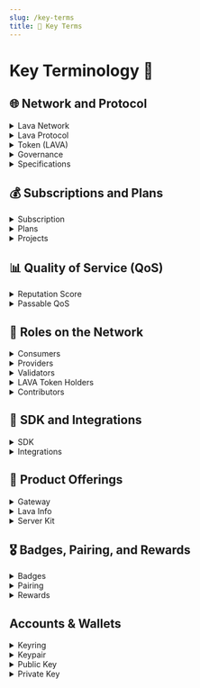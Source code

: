 ```yaml
---
slug: /key-terms
title: 📝 Key Terms
---
```


# Key Terminology 📝

## 🌐 Network and Protocol

<details>
  <summary>Lava Network</summary> 
  A marketplace for blockchain data, driven by open-source software and protocols, aiming for modular peer-to-peer data accessibility and availability.
</details>

<details>
  <summary>Lava Protocol</summary> 
  The practical implementation of Lava's features in code, both on and off-chain.
</details>

<details>
  <summary>Token (LAVA)</summary> 
  LAVA is the native digital asset of the Lava Network, central to its economic model. It serves multiple purposes within the network, including as a means to pay for gas fees required for transactions, a governance token allowing holders to participate in network decisions, and as rewards distributed to validators, providers, and contributors. 
</details>

<details>
  <summary>Governance</summary> 
  The decentralized decision-making process in Lava Network, where token holders have control over key aspects.
</details>

<details>
  <summary>Specifications</summary>
  Modular blueprints for Lava's multichain and multi-API support, defining chain and method requirements, costs, and verifications. Specs are the minimum module necessary for Lava API support.
</details>

## 💰 Subscriptions and Plans

<details>
  <summary>Subscription</summary> 
  Commitments made by consumers to access Lava Network's services, which include pricing, resource allocation, and usage rules.
</details>

<details>
  <summary>Plans</summary> 
  Frameworks for defining various subscription offerings that consumers can purchase, including pricing and resource limits.
</details>

<details>
  <summary>Projects</summary> 
  Segmented environments within a subscription, allowing consumers to customize service provisioning and management for specific use cases.
</details>


## 📊 Quality of Service (QoS)

<details>
<summary>Reputation Score</summary> 
  A set of metrics designed to ensure a high Quality of Service (QoS) for consumers, enabling monitoring and customization of provider performance.
</details>

<details>
  <summary>Passable QoS</summary> 
  A simplified binary metric indicating whether a relay meets a minimum usability standard, influencing payouts and penalties.
</details>

## 👥 Roles on the Network

<details>
  <summary>Consumers</summary> 
  Individuals who purchase subscription plans to access blockchain data and services offered through the Lava protocol.
</details>

<details>
  <summary>Providers</summary> 
  Entities that stake tokens to offer services to consumers, playing a critical role in maintaining data integrity.
</details>

<details>
  <summary>Validators</summary> 
  Network participants who stake tokens to secure the network, create blocks, execute transactions, and vote on important matters.
</details>

<details>
  <summary>LAVA Token Holders</summary> 
  Individuals who hold LAVA tokens, with the option to delegate tokens, participate in governance, and potentially earn rewards.
</details>

<details>
  <summary>Contributors</summary> 
  Members of the network who create and maintain RPC and API specifications and software, while also participating in the community through bounties and contributions.
</details>

## 🔌 SDK and Integrations

<details>
  <summary>SDK</summary> 
  A JavaScript/TypeScript package that simplifies the process of sending data relays to providers, offering compatibility with various development environments.
</details>

<details>
  <summary>Integrations</summary> 
  Compatibility of the SDK with well-known libraries like CosmJS, Web3JS, EthersJS, and viem, making it easier for developers to interact with the Lava Network.
</details>

## 🏅 Product Offerings

 <details>
  <summary>Gateway</summary> 
  A management system that empowers consumers to purchase subscriptions, create projects, and manage policies without the need for running nodes or consumers themselves.
</details>

<details>
  <summary>Lava Info</summary> 
  A web application providing insights into the Lava protocol, including data on relays, Compute Unit (CU) usage, provider statistics, and more.
</details>

<details>
  <summary>Server Kit</summary>
</details>

## 🎖️ Badges, Pairing, and Rewards

<details>
  <summary>Badges</summary> 
  Special permissions required for end-users to send relays when connecting to the Lava Network from frontend applications, generated by Dapp owners using a subscription private key.
</details>

<details>
  <summary>Pairing</summary> 
  A time-based mechanism ensuring that consumers are connected to the most suitable service providers based on various factors like location, preferences, and more.
</details>

<details>
  <summary>Rewards</summary> 
  In LAVA tokens, these incentivize honest participation in the Lava Network, distributed to validators, providers, and contributors for their contributions and services.
</details>

## Accounts & Wallets 

<details>
<summary>Keyring</summary>
The keyring holds the private/public keypairs used to interact with a node. For instance, a validator key needs to be set up before running the blockchain node, so that blocks can be correctly signed. The private key can be stored in different locations, called "backends", such as a file or the operating system's own key storage. <a href="https://docs.cosmos.network/main/run-node/keyring">(learn more here)</a>
</details>

<details>
<summary>Keypair</summary>

A keypair in the context of the Lava Network consists of two essential components: a public key and a private key. This cryptographic pair is crucial for securing accounts and authorizing transactions within the Lava ecosystem.
</details>

<details>
<summary>Public Key</summary>
A public key is a cryptographic key that is openly shared and used for various purposes, including encrypting data, verifying digital signatures, and establishing secure communication within the Lava Network. It is one half of a key pair, with the other half being the private key. Public keys are essential for securing Lava assets, verifying transactions, and ensuring data integrity.

Example Key: `lava@16g2y9l2zj5yrwcftd6lrwepnhjnl0f2gd70tjg`

</details>

<details>
<summary>Private Key</summary>
In the Lava Network, a private key is a highly confidential and secret cryptographic key that forms a key pair with a corresponding public key. The private key is used for critical tasks such as decrypting data, signing transactions, and providing access to Lava assets and sensitive information. It should be securely stored and never shared publicly, as it grants full control and ownership over cryptographic assets and secure communications.

Example Key: (`64 character hexadecimal string`)
</details>